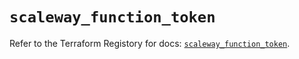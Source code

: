 # `scaleway_function_token`

Refer to the Terraform Registory for docs: [`scaleway_function_token`](https://registry.terraform.io/providers/scaleway/scaleway/2.18.0/docs/resources/function_token).

